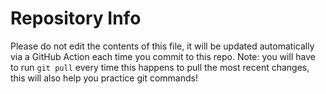 # Repository Info

Please do not edit the contents of this file, it will be updated automatically via a GitHub Action each time you commit to this repo.
Note: you will have to run `git pull` every time this happens to pull the most recent changes, this will also help you practice git commands!